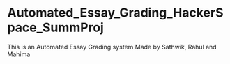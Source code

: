 # Automated_Essay_Grading_HackerSpace_SummProj
This is an Automated Essay Grading system Made by Sathwik, Rahul and Mahima 
